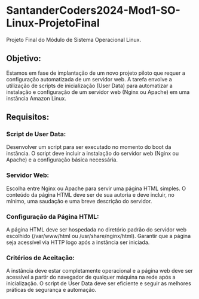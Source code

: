 # SantanderCoders2024-Mod1-SO-Linux-ProjetoFinal
Projeto Final do Módulo de Sistema Operacional Linux.

## Objetivo:
Estamos em fase de implantação de um novo projeto piloto que requer a configuração automatizada de um servidor web. A tarefa envolve a utilização de scripts de inicialização (User Data) para automatizar a instalação e configuração de um servidor web (Nginx ou Apache) em uma instância Amazon Linux.

##  Requisitos:

### Script de User Data:
Desenvolver um script para ser executado no momento do boot da instância. O script deve incluir a instalação do servidor web (Nginx ou Apache) e a configuração básica necessária.

### Servidor Web:
Escolha entre Nginx ou Apache para servir uma página HTML simples. O conteúdo da página HTML deve ser de sua autoria e deve incluir, no mínimo, uma saudação e uma breve descrição do servidor.

### Configuração da Página HTML:
A página HTML deve ser hospedada no diretório padrão do servidor web escolhido (/var/www/html ou /usr/share/nginx/html). Garantir que a página seja acessível via HTTP logo após a instância ser iniciada.

### Critérios de Aceitação:
A instância deve estar completamente operacional e a página web deve ser acessível a partir do navegador de qualquer máquina na rede após a inicialização. O script de User Data deve ser eficiente e seguir as melhores práticas de segurança e automação.
